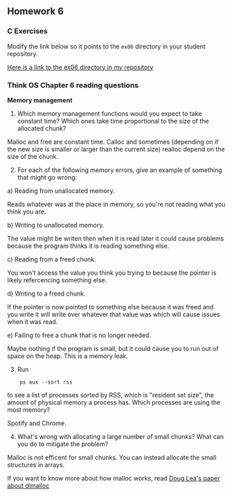## Homework 6

### C Exercises

Modify the link below so it points to the `ex06` directory in your
student repository.

[Here is a link to the ex06 directory in my repository](https://github.com/LucyWilcox/ExercisesInC/tree/master/exercises/ex06)

### Think OS Chapter 6 reading questions

**Memory management**

1) Which memory management functions would you expect to take constant time?
Which ones take time proportional to the size of the allocated chunk?

Malloc and free are constant time. Calloc and sometimes (depending on if the new size is smaller or larger than the current size) realloc depend on the size of the chunk.

2) For each of the following memory errors, give an example of something that might go wrong:

a) Reading from unallocated memory.

Reads whatever was at the place in memory, so you're not reading what you think you are.

b) Writing to unallocated memory.

The value might be writen then when it is read later it could cause problems because the program thinks it is reading something else.

c) Reading from a freed chunk.

You won't access the value you think you trying to because the pointer is likely refercencing something else.

d) Writing to a freed chunk.

If the pointer is now pointed to something else because it was freed and you write it will write over whatever that value was which will cause issues when it was read.

e) Failing to free a chunk that is no longer needed.

Maybe nothing if the program is small, but it could cause you to run out of space on the heap. This is a memory leak.

3) Run

```
    ps aux --sort rss
```

to see a list of processes sorted by RSS, which is "resident set size", the amount of physical 
memory a process has.  Which processes are using the most memory?

Spotify and Chrome.

4) What's wrong with allocating a large number of small chunks?  What can you do to mitigate the problem?

Malloc is not efficent for small chunks. You can instead allocate the small structures in arrays. 

If you want to know more about how malloc works, read 
[Doug Lea's paper about dlmalloc](http://gee.cs.oswego.edu/dl/html/malloc.html)
